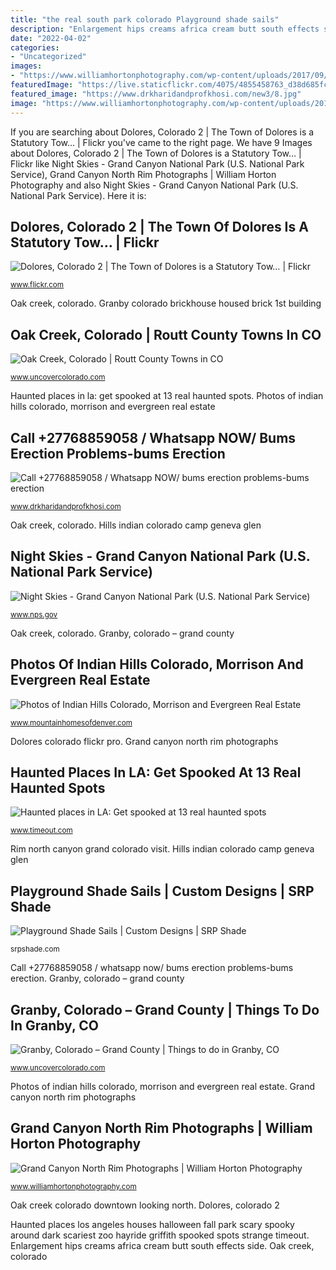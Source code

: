 ```yaml
---
title: "the real south park colorado Playground shade sails"
description: "Enlargement hips creams africa cream butt south effects side"
date: "2022-04-02"
categories:
- "Uncategorized"
images:
- "https://www.williamhortonphotography.com/wp-content/uploads/2017/09/GrandCanyon-NorthRim-2009-19.jpg"
featuredImage: "https://live.staticflickr.com/4075/4855458763_d38d685fc7_b.jpg"
featured_image: "https://www.drkharidandprofkhosi.com/new3/8.jpg"
image: "https://www.williamhortonphotography.com/wp-content/uploads/2017/09/GrandCanyon-NorthRim-2009-19.jpg"
---
```


If you are searching about Dolores, Colorado 2 | The Town of Dolores is a Statutory Tow… | Flickr you've came to the right page. We have 9 Images about Dolores, Colorado 2 | The Town of Dolores is a Statutory Tow… | Flickr like Night Skies - Grand Canyon National Park (U.S. National Park Service), Grand Canyon North Rim Photographs | William Horton Photography and also Night Skies - Grand Canyon National Park (U.S. National Park Service). Here it is:

## Dolores, Colorado 2 | The Town Of Dolores Is A Statutory Tow… | Flickr

![Dolores, Colorado 2 | The Town of Dolores is a Statutory Tow… | Flickr](https://live.staticflickr.com/4075/4855458763_d38d685fc7_b.jpg "Hills indian colorado camp geneva glen")

<small>www.flickr.com</small>

Oak creek, colorado. Granby colorado brickhouse housed brick 1st building

## Oak Creek, Colorado | Routt County Towns In CO

![Oak Creek, Colorado | Routt County Towns in CO](http://www.uncovercolorado.com/wp-content/uploads/2013/12/2012-08-18-Oak-Creek01.jpg "Dolores colorado flickr pro")

<small>www.uncovercolorado.com</small>

Haunted places in la: get spooked at 13 real haunted spots. Photos of indian hills colorado, morrison and evergreen real estate

## Call +27768859058 / Whatsapp NOW/ Bums Erection Problems-bums Erection

![Call +27768859058 / Whatsapp NOW/ bums erection problems-bums erection](https://www.drkharidandprofkhosi.com/new3/8.jpg "Call +27768859058 / whatsapp now/ bums erection problems-bums erection")

<small>www.drkharidandprofkhosi.com</small>

Oak creek, colorado. Hills indian colorado camp geneva glen

## Night Skies - Grand Canyon National Park (U.S. National Park Service)

![Night Skies - Grand Canyon National Park (U.S. National Park Service)](https://www.nps.gov/grca/learn/nature/images/yavi_aurora4466.jpg "Photos of indian hills colorado, morrison and evergreen real estate")

<small>www.nps.gov</small>

Oak creek, colorado. Granby, colorado – grand county

## Photos Of Indian Hills Colorado, Morrison And Evergreen Real Estate

![Photos of Indian Hills Colorado, Morrison and Evergreen Real Estate](http://mountainhomesofdenver.com/indian_hills_colorado_80454/indian_hills_colorado_80545_photos/geneva_glen_camp_colorado.JPG "Hills indian colorado camp geneva glen")

<small>www.mountainhomesofdenver.com</small>

Dolores colorado flickr pro. Grand canyon north rim photographs

## Haunted Places In LA: Get Spooked At 13 Real Haunted Spots

![Haunted places in LA: Get spooked at 13 real haunted spots](http://media.timeout.com/images/resizeBestFit/100541725/660/370/image.jpg "Dolores colorado flickr pro")

<small>www.timeout.com</small>

Rim north canyon grand colorado visit. Hills indian colorado camp geneva glen

## Playground Shade Sails | Custom Designs | SRP Shade

![Playground Shade Sails | Custom Designs | SRP Shade](https://srpshade.com/sites/default/files/styles/dynamic_tab/public/Crane-1.jpg?itok=cwaiILlw "Playground crane shade structures projects srpshade project independent district")

<small>srpshade.com</small>

Call +27768859058 / whatsapp now/ bums erection problems-bums erection. Granby, colorado – grand county

## Granby, Colorado – Grand County | Things To Do In Granby, CO

![Granby, Colorado – Grand County | Things to do in Granby, CO](https://www.uncovercolorado.com/wp-content/uploads/2013/12/2012-08-04-Granby03.jpg "Haunted places los angeles houses halloween fall park scary spooky around dark scariest zoo hayride griffith spooked spots strange timeout")

<small>www.uncovercolorado.com</small>

Photos of indian hills colorado, morrison and evergreen real estate. Grand canyon north rim photographs

## Grand Canyon North Rim Photographs | William Horton Photography

![Grand Canyon North Rim Photographs | William Horton Photography](https://www.williamhortonphotography.com/wp-content/uploads/2017/09/GrandCanyon-NorthRim-2009-19.jpg "Night skies")

<small>www.williamhortonphotography.com</small>

Oak creek colorado downtown looking north. Dolores, colorado 2

Haunted places los angeles houses halloween fall park scary spooky around dark scariest zoo hayride griffith spooked spots strange timeout. Enlargement hips creams africa cream butt south effects side. Oak creek, colorado
